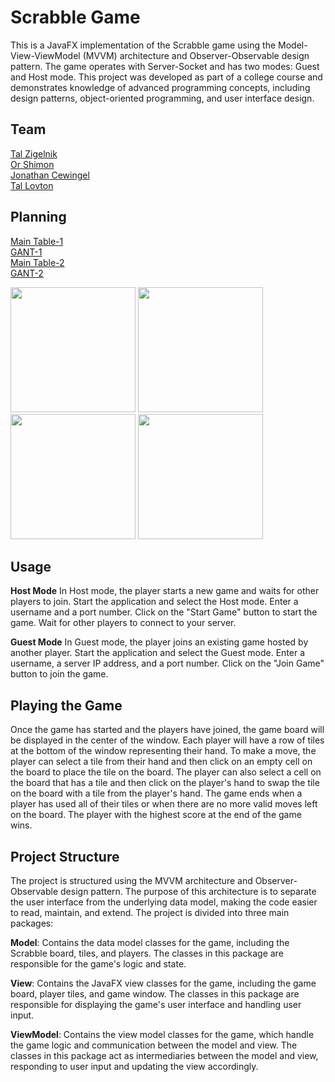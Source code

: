 # Scrabble Game
This is a JavaFX implementation of the Scrabble game using the Model-View-ViewModel (MVVM) architecture and Observer-Observable design pattern. The game operates with Server-Socket and has two modes: Guest and Host mode. This project was developed as part of a college course and demonstrates knowledge of advanced programming concepts, including design patterns, object-oriented programming, and user interface design.

## Team
[Tal Zigelnik](https://github.com/zigelnik)<br />
[Or Shimon](https://github.com/Orshimon810)<br />
[Jonathan Cewingel](https://github.com/JoniXDrama)<br />
[Tal Lovton](https://github.com/TalLovton)

## Planning
[Main Table-1](https://github.com/TalLovton/Scrabble-Game/files/11582382/Scrabble.Project2.pdf)<br />
[GANT-1](https://github.com/TalLovton/Scrabble-Game/files/11582394/WhatsApp.Image.2023-05-27.at.18.43.59.pdf)<br />
[Main Table-2](https://github.com/TalLovton/Scrabble-Game/files/11582383/Scrabble.Project1.pdf)<br />
[GANT-2](https://github.com/TalLovton/Scrabble-Game/files/11582395/WhatsApp.Image.2023-05-27.at.18.43.04.pdf)

<img src="https://github.com/zigelnik/Scrabble/assets/107995222/ca366541-eabe-4f1b-9beb-acd700e6afbf" width = "200" height = "200">
<img src="https://github.com/zigelnik/Scrabble/assets/107995222/7a2a4c10-74b9-42f4-b714-7dd72b0a7d1d" width = "200" height = "200">
<img src="https://github.com/zigelnik/Scrabble/assets/107995222/3d1b48b9-d3eb-4e8d-9eeb-571f55ce4637" width = "200" height = "200">
<img src="https://github.com/zigelnik/Scrabble/assets/107995222/ecf1b71d-1429-44e8-9063-3e21cbddb26d" width = "200" height = "200">


## Usage

**Host Mode**
In Host mode, the player starts a new game and waits for other players to join.
Start the application and select the Host mode.
Enter a username and a port number.
Click on the "Start Game" button to start the game.
Wait for other players to connect to your server.

**Guest Mode**
In Guest mode, the player joins an existing game hosted by another player.
Start the application and select the Guest mode.
Enter a username, a server IP address, and a port number.
Click on the "Join Game" button to join the game.

## Playing the Game
Once the game has started and the players have joined, the game board will be displayed in the center of the window. Each player will have a row of tiles at the bottom of the window representing their hand.
To make a move, the player can select a tile from their hand and then click on an empty cell on the board to place the tile on the board. The player can also select a cell on the board that has a tile and then click on the player's hand to swap the tile on the board with a tile from the player's hand.
The game ends when a player has used all of their tiles or when there are no more valid moves left on the board. The player with the highest score at the end of the game wins.

## Project Structure
The project is structured using the MVVM architecture and Observer-Observable design pattern. The purpose of this architecture is to separate the user interface from the underlying data model, making the code easier to read, maintain, and extend. The project is divided into three main packages:

**Model**: Contains the data model classes for the game, including the Scrabble board, tiles, and players. The classes in this package are responsible for the game's logic and state.

**View**: Contains the JavaFX view classes for the game, including the game board, player tiles, and game window. The classes in this package are responsible for displaying the game's user interface and handling user input.

**ViewModel**: Contains the view model classes for the game, which handle the game logic and communication between the model and view. The classes in this package act as intermediaries between the model and view, responding to user input and updating the view accordingly.

